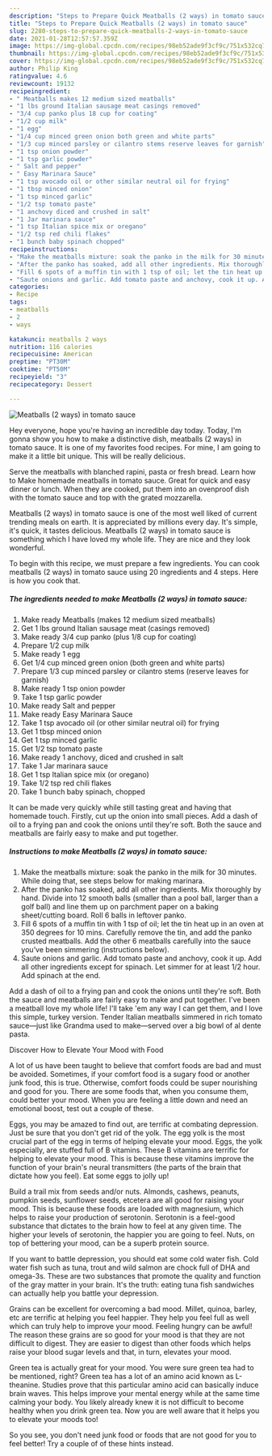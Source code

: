 ```yaml
---
description: "Steps to Prepare Quick Meatballs (2 ways) in tomato sauce"
title: "Steps to Prepare Quick Meatballs (2 ways) in tomato sauce"
slug: 2280-steps-to-prepare-quick-meatballs-2-ways-in-tomato-sauce
date: 2021-01-28T12:57:57.359Z
image: https://img-global.cpcdn.com/recipes/98eb52ade9f3cf9c/751x532cq70/meatballs-2-ways-in-tomato-sauce-recipe-main-photo.jpg
thumbnail: https://img-global.cpcdn.com/recipes/98eb52ade9f3cf9c/751x532cq70/meatballs-2-ways-in-tomato-sauce-recipe-main-photo.jpg
cover: https://img-global.cpcdn.com/recipes/98eb52ade9f3cf9c/751x532cq70/meatballs-2-ways-in-tomato-sauce-recipe-main-photo.jpg
author: Philip King
ratingvalue: 4.6
reviewcount: 19132
recipeingredient:
- " Meatballs makes 12 medium sized meatballs"
- "1 lbs ground Italian sausage meat casings removed"
- "3/4 cup panko plus 18 cup for coating"
- "1/2 cup milk"
- "1 egg"
- "1/4 cup minced green onion both green and white parts"
- "1/3 cup minced parsley or cilantro stems reserve leaves for garnish"
- "1 tsp onion powder"
- "1 tsp garlic powder"
- " Salt and pepper"
- " Easy Marinara Sauce"
- "1 tsp avocado oil or other similar neutral oil for frying"
- "1 tbsp minced onion"
- "1 tsp minced garlic"
- "1/2 tsp tomato paste"
- "1 anchovy diced and crushed in salt"
- "1 Jar marinara sauce"
- "1 tsp Italian spice mix or oregano"
- "1/2 tsp red chili flakes"
- "1 bunch baby spinach chopped"
recipeinstructions:
- "Make the meatballs mixture: soak the panko in the milk for 30 minutes. While doing that, see steps below for making marinara."
- "After the panko has soaked, add all other ingredients. Mix thoroughly by hand. Divide into 12 smooth balls (smaller than a pool ball, larger than a golf ball) and line them up on parchment paper on a baking sheet/cutting board. Roll 6 balls in leftover panko."
- "Fill 6 spots of a muffin tin with 1 tsp of oil; let the tin heat up in an oven at 350 degrees for 10 mins. Carefully remove the tin, and add the panko crusted meatballs. Add the other 6 meatballs carefully into the sauce you’ve been simmering (instructions below)."
- "Saute onions and garlic. Add tomato paste and anchovy, cook it up. Add all other ingredients except for spinach. Let simmer for at least 1/2 hour. Add spinach at the end."
categories:
- Recipe
tags:
- meatballs
- 2
- ways

katakunci: meatballs 2 ways 
nutrition: 116 calories
recipecuisine: American
preptime: "PT30M"
cooktime: "PT50M"
recipeyield: "3"
recipecategory: Dessert

---
```



![Meatballs (2 ways) in tomato sauce](https://img-global.cpcdn.com/recipes/98eb52ade9f3cf9c/751x532cq70/meatballs-2-ways-in-tomato-sauce-recipe-main-photo.jpg)

Hey everyone, hope you're having an incredible day today. Today, I'm gonna show you how to make a distinctive dish, meatballs (2 ways) in tomato sauce. It is one of my favorites food recipes. For mine, I am going to make it a little bit unique. This will be really delicious.

Serve the meatballs with blanched rapini, pasta or fresh bread. Learn how to Make homemade meatballs in tomato sauce. Great for quick and easy dinner or lunch. When they are cooked, put them into an ovenproof dish with the tomato sauce and top with the grated mozzarella.

Meatballs (2 ways) in tomato sauce is one of the most well liked of current trending meals on earth. It is appreciated by millions every day. It's simple, it's quick, it tastes delicious. Meatballs (2 ways) in tomato sauce is something which I have loved my whole life. They are nice and they look wonderful.


To begin with this recipe, we must prepare a few ingredients. You can cook meatballs (2 ways) in tomato sauce using 20 ingredients and 4 steps. Here is how you cook that.

<!--inarticleads1-->

##### The ingredients needed to make Meatballs (2 ways) in tomato sauce:

1. Make ready  Meatballs (makes 12 medium sized meatballs)
1. Get 1 lbs ground Italian sausage meat (casings removed)
1. Make ready 3/4 cup panko (plus 1/8 cup for coating)
1. Prepare 1/2 cup milk
1. Make ready 1 egg
1. Get 1/4 cup minced green onion (both green and white parts)
1. Prepare 1/3 cup minced parsley or cilantro stems (reserve leaves for garnish)
1. Make ready 1 tsp onion powder
1. Take 1 tsp garlic powder
1. Make ready  Salt and pepper
1. Make ready  Easy Marinara Sauce
1. Take 1 tsp avocado oil (or other similar neutral oil) for frying
1. Get 1 tbsp minced onion
1. Get 1 tsp minced garlic
1. Get 1/2 tsp tomato paste
1. Make ready 1 anchovy, diced and crushed in salt
1. Take 1 Jar marinara sauce
1. Get 1 tsp Italian spice mix (or oregano)
1. Take 1/2 tsp red chili flakes
1. Take 1 bunch baby spinach, chopped


It can be made very quickly while still tasting great and having that homemade touch. Firstly, cut up the onion into small pieces. Add a dash of oil to a frying pan and cook the onions until they&#39;re soft. Both the sauce and meatballs are fairly easy to make and put together. 

<!--inarticleads2-->

##### Instructions to make Meatballs (2 ways) in tomato sauce:

1. Make the meatballs mixture: soak the panko in the milk for 30 minutes. While doing that, see steps below for making marinara.
1. After the panko has soaked, add all other ingredients. Mix thoroughly by hand. Divide into 12 smooth balls (smaller than a pool ball, larger than a golf ball) and line them up on parchment paper on a baking sheet/cutting board. Roll 6 balls in leftover panko.
1. Fill 6 spots of a muffin tin with 1 tsp of oil; let the tin heat up in an oven at 350 degrees for 10 mins. Carefully remove the tin, and add the panko crusted meatballs. Add the other 6 meatballs carefully into the sauce you’ve been simmering (instructions below).
1. Saute onions and garlic. Add tomato paste and anchovy, cook it up. Add all other ingredients except for spinach. Let simmer for at least 1/2 hour. Add spinach at the end.


Add a dash of oil to a frying pan and cook the onions until they&#39;re soft. Both the sauce and meatballs are fairly easy to make and put together. I&#39;ve been a meatball love my whole life! I&#39;ll take &#39;em any way I can get them, and I love this simple, turkey version. Tender Italian meatballs simmered in rich tomato sauce—just like Grandma used to make—served over a big bowl of al dente pasta. 

Discover How to Elevate Your Mood with Food


A lot of us have been taught to believe that comfort foods are bad and must be avoided. Sometimes, if your comfort food is a sugary food or another junk food, this is true. Otherwise, comfort foods could be super nourishing and good for you. There are some foods that, when you consume them, could better your mood. When you are feeling a little down and need an emotional boost, test out a couple of these.

Eggs, you may be amazed to find out, are terrific at combating depression. Just be sure that you don't get rid of the yolk. The egg yolk is the most crucial part of the egg in terms of helping elevate your mood. Eggs, the yolk especially, are stuffed full of B vitamins. These B vitamins are terrific for helping to elevate your mood. This is because these vitamins improve the function of your brain's neural transmitters (the parts of the brain that dictate how you feel). Eat some eggs to jolly up!

Build a trail mix from seeds and/or nuts. Almonds, cashews, peanuts, pumpkin seeds, sunflower seeds, etcetera are all good for raising your mood. This is because these foods are loaded with magnesium, which helps to raise your production of serotonin. Serotonin is a feel-good substance that dictates to the brain how to feel at any given time. The higher your levels of serotonin, the happier you are going to feel. Nuts, on top of bettering your mood, can be a superb protein source.

If you want to battle depression, you should eat some cold water fish. Cold water fish such as tuna, trout and wild salmon are chock full of DHA and omega-3s. These are two substances that promote the quality and function of the gray matter in your brain. It's the truth: eating tuna fish sandwiches can actually help you battle your depression. 

Grains can be excellent for overcoming a bad mood. Millet, quinoa, barley, etc are terrific at helping you feel happier. They help you feel full as well which can truly help to improve your mood. Feeling hungry can be awful! The reason these grains are so good for your mood is that they are not difficult to digest. They are easier to digest than other foods which helps raise your blood sugar levels and that, in turn, elevates your mood.

Green tea is actually great for your mood. You were sure green tea had to be mentioned, right? Green tea has a lot of an amino acid known as L-theanine. Studies prove that this particular amino acid can basically induce brain waves. This helps improve your mental energy while at the same time calming your body. You likely already knew it is not difficult to become healthy when you drink green tea. Now you are well aware that it helps you to elevate your moods too!

So you see, you don't need junk food or foods that are not good for you to feel better! Try  a  couple of  of  these  hints  instead.

